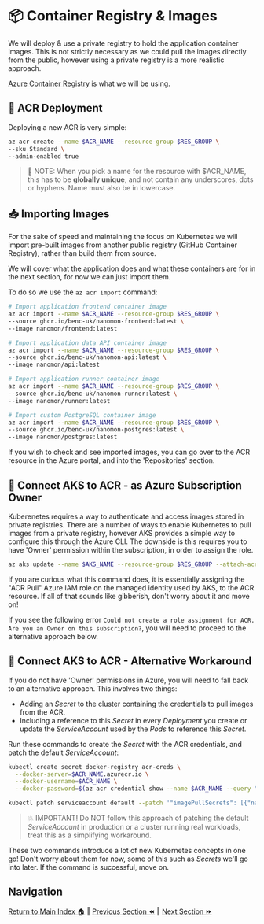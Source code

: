 # 📦 Container Registry & Images

We will deploy & use a private registry to hold the application container images. This is not strictly
necessary as we could pull the images directly from the public, however using a private registry is
a more realistic approach.

[Azure Container Registry](https://docs.microsoft.com/azure/container-registry/) is what we will be
using.

## 🚀 ACR Deployment

Deploying a new ACR is very simple:

```bash
az acr create --name $ACR_NAME --resource-group $RES_GROUP \
--sku Standard \
--admin-enabled true
```

> 📝 NOTE: When you pick a name for the resource with $ACR_NAME, this has to be **globally unique**, and not contain any underscores, dots or hyphens.
> Name must also be in lowercase.

## 📥 Importing Images

For the sake of speed and maintaining the focus on Kubernetes we will import pre-built images from another public registry (GitHub Container Registry), rather than build them from source.

We will cover what the application does and what these containers are for in the next section, for now we can just import them.

To do so we use the `az acr import` command:

```bash
# Import application frontend container image
az acr import --name $ACR_NAME --resource-group $RES_GROUP \
--source ghcr.io/benc-uk/nanomon-frontend:latest \
--image nanomon/frontend:latest

# Import application data API container image
az acr import --name $ACR_NAME --resource-group $RES_GROUP \
--source ghcr.io/benc-uk/nanomon-api:latest \
--image nanomon/api:latest

# Import application runner container image
az acr import --name $ACR_NAME --resource-group $RES_GROUP \
--source ghcr.io/benc-uk/nanomon-runner:latest \
--image nanomon/runner:latest

# Import custom PostgreSQL container image
az acr import --name $ACR_NAME --resource-group $RES_GROUP \
--source ghcr.io/benc-uk/nanomon-postgres:latest \
--image nanomon/postgres:latest
```

If you wish to check and see imported images, you can go over to the ACR resource in the Azure portal, and into the 'Repositories' section.

## 🔌 Connect AKS to ACR - as Azure Subscription Owner

Kuberenetes requires a way to authenticate and access images stored in private registries.
There are a number of ways to enable Kubernetes to pull images from a private registry, however AKS provides a simple way to configure this through the Azure CLI.
The downside is this requires you to have 'Owner' permission within the subscription, in order to assign the role.

```bash
az aks update --name $AKS_NAME --resource-group $RES_GROUP --attach-acr $ACR_NAME
```

If you are curious what this command does, it is essentially assigning the "ACR Pull" Azure IAM role on the managed identity used by AKS, to the ACR resource. 
If all of that sounds like gibberish, don't worry about it and move on!

If you see the following error `Could not create a role assignment for ACR. Are you an Owner on this subscription?`, you will need to proceed to the alternative approach below.

## 🔌 Connect AKS to ACR - Alternative Workaround

If you do not have 'Owner' permissions in Azure, you will need to fall back to an alternative approach.
This involves two things:

- Adding an _Secret_ to the cluster containing the credentials to pull images from the ACR.
- Including a reference to this _Secret_ in every _Deployment_ you create or update the _ServiceAccount_
  used by the _Pods_ to reference this _Secret_.

Run these commands to create the _Secret_ with the ACR credentials, and patch the default _ServiceAccount_:

```bash
kubectl create secret docker-registry acr-creds \
  --docker-server=$ACR_NAME.azurecr.io \
  --docker-username=$ACR_NAME \
  --docker-password=$(az acr credential show --name $ACR_NAME --query "passwords[0].value" -o tsv)

kubectl patch serviceaccount default --patch '"imagePullSecrets": [{"name": "acr-creds" }]'
```

> 💥 IMPORTANT! Do NOT follow this approach of patching the default _ServiceAccount_ in production or a cluster running real workloads, treat this as a simplifying workaround.

These two commands introduce a lot of new Kubernetes concepts in one go! Don't worry about them for
now, some of this such as _Secrets_ we'll go into later. If the command is successful, move on.

## Navigation

[Return to Main Index 🏠](../readme.md) ‖
[Previous Section ⏪](../01-cluster/readme.md) ‖ [Next Section ⏩](../03-the-application/readme.md)

